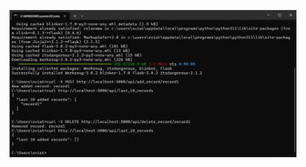 ![Screenshot](https://github.com/Sviatoslav1886/Data_science_2023/blob/main/Data_Engineering_camp/homework_lesson_4/screen_that_it_works.jpg)

